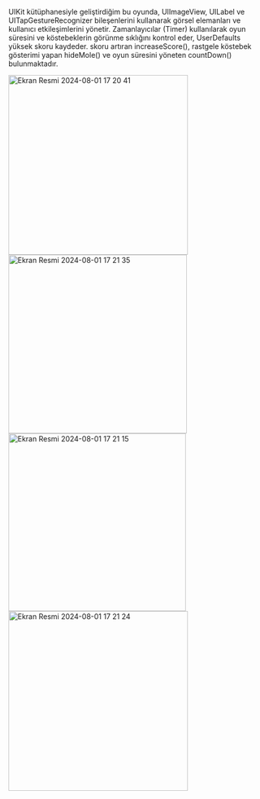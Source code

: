 UIKit kütüphanesiyle geliştirdiğim bu oyunda,
UIImageView, UILabel ve UITapGestureRecognizer bileşenlerini kullanarak görsel elemanları ve kullanıcı etkileşimlerini yönetir.
Zamanlayıcılar (Timer) kullanılarak oyun süresini ve köstebeklerin görünme sıklığını kontrol eder,
UserDefaults yüksek skoru kaydeder. skoru artıran increaseScore(), 
rastgele köstebek gösterimi yapan hideMole() ve oyun süresini yöneten countDown() bulunmaktadır.






<img width="353" alt="Ekran Resmi 2024-08-01 17 20 41" src="https://github.com/user-attachments/assets/4cdf4fc1-77b1-4df3-8b51-8f322619527d">
<img width="351" alt="Ekran Resmi 2024-08-01 17 21 35" src="https://github.com/user-attachments/assets/121eea74-6b30-4df7-ac6f-4d42f9cdd772">
<img width="349" alt="Ekran Resmi 2024-08-01 17 21 15" src="https://github.com/user-attachments/assets/20a9c69e-9252-4126-96cf-d1263f3d3e03">

<img width="353" alt="Ekran Resmi 2024-08-01 17 21 24" src="https://github.com/user-attachments/assets/82916f94-d7b6-4651-928e-c32790a4dd83">










